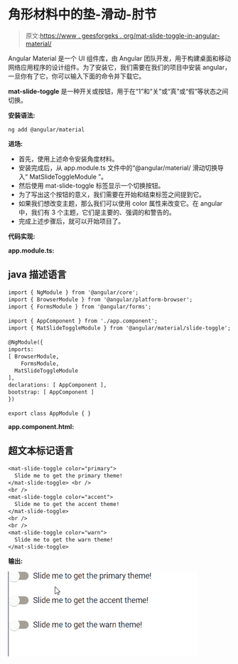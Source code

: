 # 角形材料中的垫-滑动-肘节

> 原文:[https://www . geesforgeks . org/mat-slide-toggle-in-angular-material/](https://www.geeksforgeeks.org/mat-slide-toggle-in-angular-material/)

Angular Material 是一个 UI 组件库，由 Angular 团队开发，用于构建桌面和移动网络应用程序的设计组件。为了安装它，我们需要在我们的项目中安装 angular，一旦你有了它，你可以输入下面的命令并下载它。

**mat-slide-toggle** 是一种开关或按钮，用于在“1”和“关”或“真”或“假”等状态之间切换。

**安装语法:**

```
ng add @angular/material
```

**进场:**

*   首先，使用上述命令安装角度材料。
*   安装完成后，从 app.module.ts 文件中的“@angular/material/ 滑动切换导入“ MatSlideToggleModule ”。
*   然后使用 mat-slide-toggle 标签显示一个切换按钮。
*   为了写出这个按钮的意义，我们需要在开始和结束标签之间提到它。
*   如果我们想改变主题，那么我们可以使用 color 属性来改变它。在 angular 中，我们有 3 个主题，它们是主要的、强调的和警告的。
*   完成上述步骤后，就可以开始项目了。

**代码实现:**

**app.module.ts:**

## java 描述语言

```
import { NgModule } from '@angular/core'; 
import { BrowserModule } from '@angular/platform-browser'; 
import { FormsModule } from '@angular/forms'; 

import { AppComponent } from './app.component'; 
import { MatSlideToggleModule } from '@angular/material/slide-toggle';

@NgModule({ 
imports: 
[ BrowserModule, 
    FormsModule, 
  MatSlideToggleModule
], 
declarations: [ AppComponent ], 
bootstrap: [ AppComponent ] 
}) 

export class AppModule { }
```

**app.component.html:**

## 超文本标记语言

```
<mat-slide-toggle color="primary">
  Slide me to get the primary theme!
</mat-slide-toggle> <br />
<br />
<mat-slide-toggle color="accent">
  Slide me to get the accent theme!
</mat-slide-toggle>
<br />
<br />
<mat-slide-toggle color="warn">
  Slide me to get the warn theme!
</mat-slide-toggle>
```

**输出:**

![](img/2551c90adf85d5e1bc04f908e3af9fea.png)